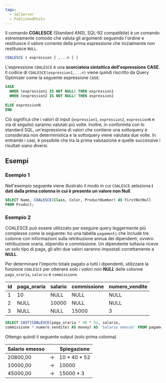 ```yaml
---
tags:
  - SqlServer
  - PublishedPosts
---
```



Il comando **COALESCE** (Standard ANSI, SQL-92 compatibile) è un comando estremamente comodo che valuta gli argomenti seguendo l'ordine e restituisce il valore corrente della prima espressione che inizialmente non restituisce `NULL`.

```sql
COALESCE ( expression [ ,...n ] )
```

L'espressione `COALESCE` è una **scorciatoia sintattica dell'espressione CASE**. Il codice di `COALESCE(expression1,...n)` viene quindi riscritto da Query Optimizer come la seguente espressione `CASE`:

```sql
CASE
  WHEN (expression1 IS NOT NULL) THEN expression1
  WHEN (expression2 IS NOT NULL) THEN expression2
  ...
ELSE expressionN
END
```

Ciò significa che i valori di input (`expression1`, `expression2`, `expressionN` e via di seguito) saranno valutati più volte. Inoltre, in conformità con lo standard SQL, un'espressione di valori che contiene una sottoquery è considerata non deterministica e la sottoquery viene valutata due volte. In entrambi i casi, è possibile che tra la prima valutazione e quelle successive i risultati siano diversi.

## Esempi

### Esempio 1

Nell'esempio seguente viene illustrato il modo in cui `COALESCE` seleziona **i dati dalla prima colonna in cui è presente un valore non Null**.

```sql
SELECT Name, COALESCE(Class, Color, ProductNumber) AS FirstNotNull
FROM Product;
```

### Esempio 2

COALESCE può essere utilizzato per eseguire query leggermente più complesse come la seguente: ho una tabella `pagamenti` che include tre colonne con informazioni sulla retribuzione annua dei dipendenti, ovvero retribuzione oraria, stipendio e commissione. Un dipendente tuttavia riceve un solo tipo di paga, gli altri due valori saranno impostati correttamente a **NULL**.  

Per determinare l'importo totale pagato a tutti i dipendenti, utilizzare la funzione `COALESCE` per ottenere _solo i valori non **NULL**_ delle colonne `paga_oraria`, `salario` e `commissione`.

| id | paga_oraria | salario | commissione | numero_vendite |
|----|-------------|---------|-------------|----------------|
|1|10|NULL|NULL|NULL|
|2|NULL|10000|NULL|NULL|
|3|NULL|NULL|15000|3|

```sql
SELECT CAST(COALESCE(paga_oraria * 40 * 52, salario,
commissione * numero_vendite) AS money) AS 'Salario emesso' FROM pagamenti;
```

Ottengo quindi il seguente output (solo prima colonna)

| Salario emesso |  | Spiegazione|
|----|-------------|---------|
|20800,00|->|10 \* 40 \* 52|
|10000,00|->|10000|
|45000,00|->|15000 \* 3|